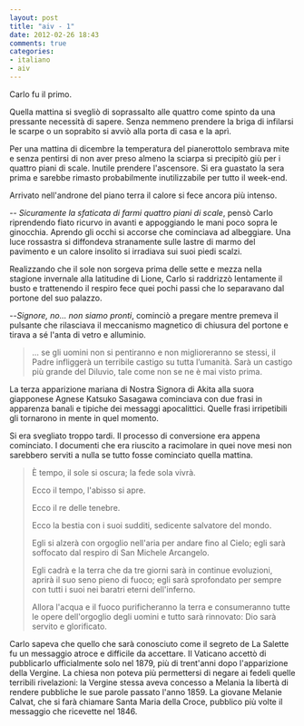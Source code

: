 ```yaml
---
layout: post
title: "aiv - 1"
date: 2012-02-26 18:43
comments: true
categories: 
- italiano
- aiv
---
```

Carlo fu il primo.

Quella mattina si svegliò di soprassalto alle quattro come spinto da una pressante necessità di sapere. Senza nemmeno prendere la briga di infilarsi le scarpe o un soprabito si avviò alla porta di casa e la aprì.

Per una mattina di dicembre la temperatura del pianerottolo sembrava mite e senza pentirsi di non aver preso almeno la sciarpa si precipitò giù per i quattro piani di scale. Inutile prendere l'ascensore. Si era guastato la sera prima e sarebbe rimasto probabilmente inutilizzabile per tutto il week-end.

Arrivato nell'androne del piano terra il calore si fece ancora più intenso. 

-- *Sicuramente la sfaticata di farmi quattro piani di scale*, pensò Carlo riprendendo fiato ricurvo in avanti e appoggiando le mani poco sopra le ginocchia. Aprendo gli occhi si accorse che cominciava ad albeggiare. Una luce rossastra si diffondeva stranamente sulle lastre di marmo del pavimento e un calore insolito si irradiava sui suoi piedi scalzi.
<!-- more -->

Realizzando che il sole non sorgeva prima delle sette e mezza nella stagione invernale alla latitudine di Lione, Carlo si raddrizzò lentamente il busto e trattenendo il respiro fece quei pochi passi che lo separavano dal portone del suo palazzo.

--*Signore, no... non siamo pronti*, cominciò a pregare mentre premeva il pulsante che rilasciava il meccanismo magnetico di chiusura del portone e tirava a sé l'anta di vetro e alluminio.

> ... se gli uomini non si pentiranno e non miglioreranno se stessi, il Padre infliggerà un terribile castigo su tutta l’umanità. Sarà un castigo più grande del Diluvio, tale come non se ne è mai visto prima.

La terza apparizione mariana di Nostra Signora di Akita alla suora giapponese Agnese Katsuko Sasagawa cominciava con due frasi in apparenza banali e tipiche dei messaggi apocalittici. Quelle frasi irripetibili gli tornarono in mente in quel momento. 

Si era svegliato troppo tardi. Il processo di conversione era appena cominciato. I documenti che era riuscito a racimolare in quei nove mesi non sarebbero serviti a nulla se tutto fosse cominciato quella mattina.

> È tempo, il sole si oscura; la fede sola vivrà.
> 
> Ecco il tempo, l'abisso si apre.
> 
> Ecco il re delle tenebre.
> 
> Ecco la bestia con i suoi sudditi, sedicente salvatore del mondo.
> 
> Egli si alzerà con orgoglio nell'aria per andare fino al Cielo; egli sarà soffocato dal respiro di San Michele Arcangelo.
> 
> Egli cadrà e la terra che da tre giorni sarà in continue evoluzioni, aprirà il suo seno pieno di fuoco; egli sarà sprofondato per sempre con tutti i suoi nei baratri eterni dell'inferno.
> 
> Allora l'acqua e il fuoco purificheranno la terra e consumeranno tutte le opere dell'orgoglio degli uomini e tutto sarà rinnovato: Dio sarà servito e glorificato.

Carlo sapeva che quello che sarà conosciuto come il segreto de La Salette fu un messaggio atroce e difficile da accettare. Il Vaticano accettò di pubblicarlo ufficialmente solo nel 1879, più di trent'anni dopo l'apparizione della Vergine. La chiesa non poteva più permettersi di negare ai fedeli quelle terribili rivelazioni: la Vergine stessa aveva concesso a Melania la libertà di rendere pubbliche le sue parole passato l'anno 1859. La giovane Melanie Calvat, che si farà chiamare Santa Maria della Croce, pubblico più volte il messaggio che ricevette nel 1846.
